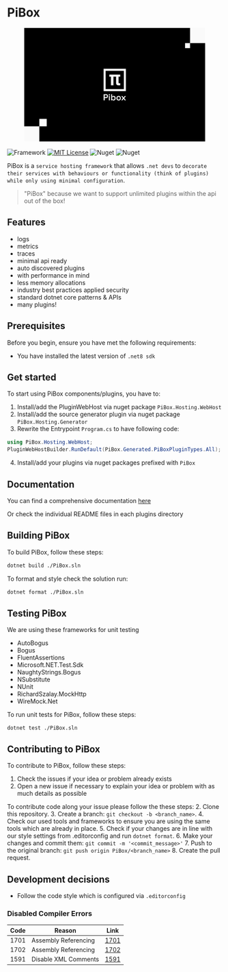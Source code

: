 # PiBox

<figure><img src=".gitbook/assets/pibox-logo.png" alt=""><figcaption></figcaption></figure>

![Framework](https://img.shields.io/badge/framework-net8.0-blueviolet?style=flat-square)
[![MIT License](https://img.shields.io/badge/license-MIT-%230b0?style=flat-square)](https://github.com/sia-digital/pibox/blob/main/LICENSE.txt)
![Nuget](https://img.shields.io/nuget/v/PiBox.Hosting.Webhost?style=flat-square)
![Nuget](https://img.shields.io/nuget/dt/PiBox.Hosting.Webhost?style=flat-square)

PiBox is a `service hosting framework` that allows `.net devs` to `decorate their services with behaviours or functionality (think of plugins) while only using minimal configuration`.

> "PiBox" because we want to support unlimited plugins within the api out of the box!

## Features

* logs
* metrics
* traces
* minimal api ready
* auto discovered plugins
* with performance in mind
* less memory allocations
* industry best practices applied security
* standard dotnet core patterns & APIs
* many plugins!

## Prerequisites

Before you begin, ensure you have met the following requirements:

* You have installed the latest version of `.net8 sdk`


## Get started

To start using PiBox components/plugins, you have to:

1. Install/add the PluginWebHost via nuget package `PiBox.Hosting.WebHost`
2. Install/add the source generator plugin via nuget package `PiBox.Hosting.Generator`
3. Rewrite the Entrypoint `Program.cs` to have following code:

```c#
using PiBox.Hosting.WebHost;
PluginWebHostBuilder.RunDefault(PiBox.Generated.PiBoxPluginTypes.All);
```

4. Install/add your plugins via nuget packages prefixed with `PiBox`

## Documentation

You can find a comprehensive documentation [here](https://sia-digital.gitbook.io/pibox/)

Or check the individual README files in each plugins directory


## Building PiBox

To build PiBox, follow these steps:

```sh
dotnet build ./PiBox.sln
```

To format and style check the solution run:

```sh
dotnet format ./PiBox.sln
```

## Testing PiBox

We are using these frameworks for unit testing

* AutoBogus
* Bogus
* FluentAssertions
* Microsoft.NET.Test.Sdk
* NaughtyStrings.Bogus
* NSubstitute
* NUnit
* RichardSzalay.MockHttp
* WireMock.Net

To run unit tests for PiBox, follow these steps:

```
dotnet test ./PiBox.sln
```

## Contributing to PiBox

To contribute to PiBox, follow these steps:

1. Check the issues if your idea or problem already exists
2. Open a new issue if necessary to explain your idea or problem with as much details as possible

To contribute code along your issue please follow the these steps:
2. Clone this repository.
3. Create a branch: `git checkout -b <branch_name>`.
4. Check our used tools and frameworks to ensure you are using the same tools which are already in place.
5. Check if your changes are in line with our style settings from .editorconfig and run `dotnet format`.
6. Make your changes and commit them: `git commit -m '<commit_message>'`
7. Push to the original branch: `git push origin PiBox/<branch_name>`
8. Create the pull request.

## Development decisions

* Follow the code style which is configured via `.editorconfig`

### Disabled Compiler Errors

| Code | Reason                                      | Link                                                                                               |
| ---- | ------------------------------------------- | -------------------------------------------------------------------------------------------------- |
| 1701 | Assembly Referencing                        | [1701](https://docs.microsoft.com/en-us/dotnet/csharp/language-reference/compiler-messages/cs1701) |
| 1702 | Assembly Referencing                        | [1702](https://docs.microsoft.com/en-us/dotnet/csharp/misc/cs1702)                                 |
| 1591 | Disable XML Comments                        | [1591](https://docs.microsoft.com/en-us/dotnet/csharp/language-reference/compiler-messages/cs1591) |
